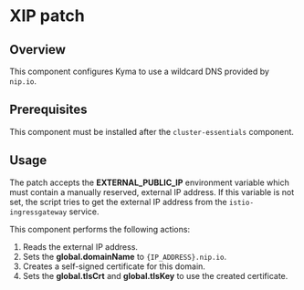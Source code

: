 # XIP patch

## Overview

This component configures Kyma to use a wildcard DNS provided by `nip.io`.

## Prerequisites

This component must be installed after the `cluster-essentials` component.

## Usage

The patch accepts the **EXTERNAL_PUBLIC_IP** environment variable which must contain a manually reserved, external IP address. If this 
variable is not set, the script tries to get the external IP address from the `istio-ingressgateway` service.

This component performs the following actions:
 1. Reads the external IP address. 
 2. Sets the **global.domainName** to `{IP_ADDRESS}.nip.io`.
 3. Creates a self-signed certificate for this domain.
 4. Sets the **global.tlsCrt** and **global.tlsKey** to use the created certificate.
